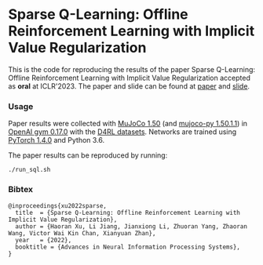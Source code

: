 # Sparse Q-Learning: Offline Reinforcement Learning with Implicit Value Regularization

This is the code for reproducing the results of the paper Sparse Q-Learning: Offline Reinforcement Learning with Implicit Value Regularization accepted as **oral** at ICLR'2023. The paper and slide can be found at [paper](https://arxiv.org/abs/2210.08323) and [slide](https://docs.google.com/presentation/d/1swZTLDSvZLGCrXs46tzSHLWZC6VfO9qYChegjjadCpc/edit#slide=id.g170ea50d4c3_9_42).


### Usage
Paper results were collected with [MuJoCo 1.50](http://www.mujoco.org/) (and [mujoco-py 1.50.1.1](https://github.com/openai/mujoco-py)) in [OpenAI gym 0.17.0](https://github.com/openai/gym) with the [D4RL datasets](https://github.com/rail-berkeley/d4rl). Networks are trained using [PyTorch 1.4.0](https://github.com/pytorch/pytorch) and Python 3.6.

The paper results can be reproduced by running:
```
./run_sql.sh
```


### Bibtex
```
@inproceedings{xu2022sparse,
  title  = {Sparse Q-Learning: Offline Reinforcement Learning with Implicit Value Regularization},
  author = {Haoran Xu, Li Jiang, Jianxiong Li, Zhuoran Yang, Zhaoran Wang, Victor Wai Kin Chan, Xianyuan Zhan},
  year   = {2022},
  booktitle = {Advances in Neural Information Processing Systems},
}
```